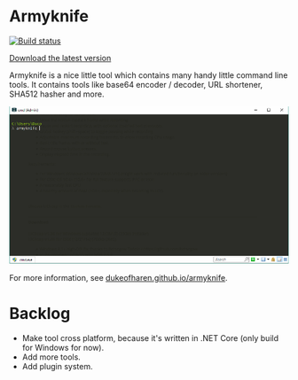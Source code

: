 # Armyknife

[![Build status](https://ci.appveyor.com/api/projects/status/1yi3hbdugvqeya31?svg=true)](https://ci.appveyor.com/project/dukeofharen/armyknife)

[Download the latest version](https://github.com/dukeofharen/armyknife/releases/latest)

Armyknife is a nice little tool which contains many handy little command line tools. It contains tools like base64 encoder / decoder, URL shortener, SHA512 hasher and more.

![Example](media/ex_base64encode.gif)

For more information, see [dukeofharen.github.io/armyknife](https://dukeofharen.github.io/armyknife).

# Backlog
- Make tool cross platform, because it's written in .NET Core (only build for Windows for now).
- Add more tools.
- Add plugin system.